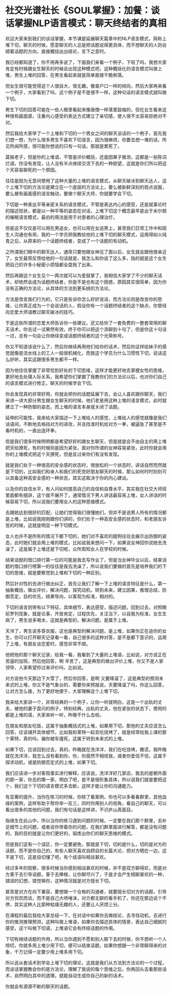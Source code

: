 # 社交光谱社长《SOUL掌握》：加餐：谈话掌握NLP语言模式：聊天终结者的真相

欢迎大家来到我们的谈话掌握，本节课是延展聊天篇章中的NLP语言模式，简称上堆下切，聊天的时候，愿意聊天的人总是把话题说得更具体，而不想聊天的人则会顺着话题的方向，直接概括出出结论，言下之意时。

我已经都知道了，你不用再多说了，下面我们来看一个例子，下班了吗，我想大家肯定有时候跟女生聊天的时候会出现这种模式吧，这种概括化的语言模式叫做上堆，男生上堆的回答，在男生看起来就是简单直接干脆俐落。

但女生很可能觉得这个人很自大，很无趣，像查户口一样的倾向，然后大家再来看一个例子，大家看到了吗，这个例子是不是很不一样，这种句话的语言模式就叫做下切。

男生下切的回答可能在一些人眼里看起来像唐僧一样落里跋缩的，但在女生看来这种很有画面感，注重内心感受的表达方式建立了亲切感，使人很不太容易拒绝对不对。

然后我给大家举了一个上堆和下切的一个男女之间的聊天谈话的一个例子，首先我们想一想，为什么很多男生不喜欢下切语言，因为很麻烦，你要去想一堆的话，所见所闻所感，很可能你想说的只有一句话，那就是累死了。

莫挨老子，但是你的上堆语，不管是评价概括，还是因果子推测，这都是一些陈词烂调，你没有发现，让人没有半点继续交流下去的一种欲望，这就是你们所以把这个天容易聊死的一个原因。

往往是因为无意间使用了这种大量的上堆的语言模式，从聊天破冰到聊天达人，这个上堆下切的方法论是建立在一个底层的方法论上，要么被新鲜深刻的观点说服，要么被有画面感的语言触动，要做个聊天大师，你就要学会下切。

下切是一种表达平等亲密关系的语言模式，不管是表达内心的感受，还是就事论时的描述现状，都是以一种平等的姿态在对话，上堆下切这个概念最早是出于米尔顿的催眠语言模式，最初的用法是用于对患者的心理治疗。

但是这不仅仅是可以用在男追女，也可以用在女追男上，甚至我们日常工作中和陌生人沟通也有用，我的一个学员把我教给他的上堆下切的聊天模式，运用得如火纯青之后，从原来的一个话题终结者，变成了一个话题的有动机。

之所谓我们眼中的聊天达人，通常只要他跟女神见了面以后，女生就会跟他很亲近了，女生最常反馈给他的一句话就是，我怎么和你说了这么多，指的就是这个女生把自己的许多小秘密小烦恼都全盘拖了出来。

然后再跟这个女生见个一两次就可以为爱鼓掌了，我相信大家学了不少的聊天话术，却依然会成为话题终结者，你是不是也有这个困惑，原因其实很简单，因为你没有正确的方法论，从具体的方法到更系统的方法论。

方法是改变我们行为的，它只是告诉你怎么好好说话，而方法论则是改变你的思维，让你真正成为一个会说话的人，假设你有一个话题终结者的这个缺点，你曾经向恋爱大师请教过聊天破冰的技巧。

于是这些所谓的恋爱大师告诉你一些建议，还又给你了一套免费的一整套常用的聊天话术，你去试一试果然有效，终于你可以把这个添聊到十句了，但是你这十句话一过，总有一句会让你继续变成话题终结者的这个光荣称号。

你又不知道该说什么了，然后你继续再用他们给你的话术，然后你这样给妹子的感觉就像是流水线上的工人一般很机械化，而我这个学员为什么习惯性下切，说话这么好听，其实这跟很多男生都不一样。

因为他往往掌握了非常恰到好处的下切思维，这样才能更好地去掌握女性的思维，更好地去处理人际关系，我希望你们掌握了我教你们的方法论以后，也对你们自己的语言模式进行修正，聊天的时候学会下切。

你会发现真的非常好用，你就会把你的话题延展下去，会让人喜欢跟你聊天，我们来讲一讲大部分男生跟女生聊天的时候，他们老是用这种上堆的语言模式，此时就建立了一种防御的姿态，而上堆的语言本身就关闭了话题。

延伸的可能性，我来给大家描述一下上堆给人的感觉，上堆给人的感觉就像是我们话语间，不断地去格挡对方的进攻，并且找准时机给对方一拳，被逼急了甚至是不看时机的，一直出连环拳。

但是我们很多时候明明都是希望好好的跟女生聊天，但是就是会不由自主的用上堆把天给撩死，有的时候则是因为紧张，面对你所谓的女神容易紧张，此时你就会用你的上堆模式把这个天撩死，但是反过来你们有没有发现。

就是我们处于一种很高的安全感的状态时，很放松的一个状态时，讲话自然而然就是下切的，比如我们和亲人和我们的死党好朋友聊天的时候，那么如何时时刻刻可以具备这种高安全感的一种状态，其实这取决于你的内心建设。

以及你的自信水平，有人问如何提高自己的自信和自尊水平，其实我在社交大师班里面都有细讲，这个就不展开了，通常情况下男人讲话最容易上堆，女人讲话的时候容易下切，所以说我们要用女人的这种思维模式。

去跟她达到很好的匹配，让她们觉得我们很懂她们，但并不是说男人所有的情况都是上堆，比如说我刚刚跟你们讲的，你们处于一种高安全感的状态时，和老朋友诉苦的时候，这就是明显一种下切模式。

女人也并不是所有的情况下都下切的，她们对不喜欢的甜狗往往会展示出防御的姿态，此时她们就会用上堆的模式，比如说我来想问一下，如果说女神回你说她去洗澡了，这是属于上堆还是下切呢，众所周知女人在学校的时候。

结束话题的借口排行第一位的可能是我去写作业了，但是当女神毕业以后，结束话题的借口排行榜第一的往往是我去洗澡了，所以说我们要做的首先是培养我们的下切的思维，就是要察觉到上堆和下切的一种区别。

然后针对性的去进行做出纠正，首先让我们了解一下上堆的语言特征是什么，第一抽象概括，做出评价，解决问题，探究动机，转到未来，建立因果，推理总结，防御否定，目的优先，结果导向，以客观为标准，相对的。

下切的语言则带有以下特征，具体细节，表达感受，描述问题，回到过去，对照眼前罗列现象，就是论事，开放肯定，过程优先，关注当下，以自我为标准，女生生病了，男生说多喝水，这就是典型的，解决问题，是属于上堆。

天冷了，男生说多穿衣服，这也是典型的解决问题，是上堆，如果你正在追你的女生，你可以打开聊天记录看一看，自己很多的这种对答，是不是都下意识的，运用了上堆，有朋友谈恋爱时，感觉非常不顺。

他把他的那个聊天记录，给我一看，我看到了大量的上堆语，比如说，对方说正在苦逼的加班，然后他回答，啊 辛苦了，这是典型的做出评价上堆，你又不是人家领导，人家希望你过来评价吗，比如说。

对方说他今天那边下大雪了，然后你回答，是啊 又要降温了，这是典型的预测未来式的上堆，你又不是气象台的，需要你来预报说，天要降温了吗，你这么回答，让对方怎么接，为了更好地便于，大家理解这个上堆下切。

我来给大家讲一个，非常经典的一个例子，让你一听就明白，这是一个出轨的丈夫，被他的妻子盘问的例子，特别经典，出轨的丈夫，他在紧张的状态下，使用的都是上堆的语，大家来听一听，昨晚干什么去啦。

在朋友和朋友吃饭，这属于抽象概括式的上堆，如果用下切，那他的丈夫应该怎么回答，应该铺开具体细节，比如我和莱特一起去吃烧烤了，就是经常给我上课的那个莱特，真的吗，骗你被车撞死，这属于转到未来式的上堆。

如果下切，应该回到过去，真的，昨晚就在洗洋洋，我们在吃烧烤，撒谎，我昨晚就在洗洋洋，我怎么没有看到你，你，你竟然不相信我，或者你爱信不信，这属于探求动机，或是防御否定式的上堆，如果下切。

我们应该进一步对客观事实进行解释，应该说，洗洋洋好几家店，我去的是朝外面的那一家，你去的哪一家，明白了吧，是不是很形象具体，所以说我们就是要把这个，我们这个下切的语言模式多去断，这样才能让你的沟通能力。

有显著的提升，当你在练习的时候，你除了看案例，你也可以多看看群里，其他血缘的案例，这样有助于帮你举一反三，同时你用别人的视角，看自己的聊天，可以看出很多的其他的问题，我们有句话是这样讲，不识庐山真面目。

指缘生在此山中，所以当你的练习遇到问题的时候，一定要在我们那个群里，去补足细节上的问题，或者说你带着你的问题，在我们群里面进行解答，都是没有问题的，我的目的就是让你们更好的，锻炼出你们的聊天思维的模式。

但是我们这有一个误区，你一定要避免，那就是下切，切的是什么，切的是对方的话题，而不是你自己的，有些人聊天喜欢自顾自的长篇大论，把对方晒在一边，这不是下切，这是自切懂了吧，有个成语叫相谈甚欢。

经过多年的观察，很多时候当你感到相谈甚欢的时候，并不是双方聊得欢，而是对方善于去引导话题，善于去捧根，让你聊尽兴了，于是才会产生相聊甚欢的一种，错误的幻想，错觉嘛你，这种情况就是对方擅长下切。

甚至是对方在向下兼容，要想做一个合格的沟通者，就要擅长切对方的话题，引导对方侃侃而谈，而不是自己大喷唾沫，对方都无聊的看手机了，你还在那边说个不停，其实这种人比那种枯燥无趣的人，还要让人厌烦三分。

在课程的最后我给大家总结一下，在对话中如果你去做结论，去寻找动机，去进行你的推测推理预测，这种叫做上堆语，如果你去描述具体的情景，表达自己细腻的感受，这个叫做下切语，上堆语它会有终结话题的作用。

下切有继续话题的作用，所以当你遇到不愿和别人聊下去的时候，你不想听一个人唠叨，你就多用上堆少用下切，便可以结束话题，如果你想跟一个非常聊得来的对象，千万记得一定要少用上堆多用下切。

所以说从套话术到学会上堆下切的理论，这就是我们从方法到方法论的一个过程，而谈话掌握教会你的是方法论，理解了我说的每个思维之后，你再回头去看那些话术，自然明白其中的道理，就能自动生成你自己的新的话术。

你就会有源源不断的聊天的话题。